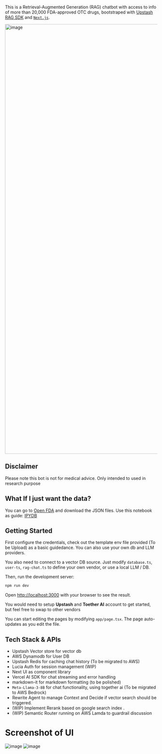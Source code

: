 This is a Retrieval-Augmented Generation (RAG) chatbot with access to info of more than 20,000 FDA-approved OTC drugs, bootstraped with [Upstash RAG SDK](https://upstash.com/docs/vector/sdks/rag-chat/gettingstarted) and [`Next.js`](https://github.com/vercel/next.js/tree/canary/packages/create-next-app).

<img width="1414" alt="image" src="https://github.com/user-attachments/assets/981b0165-365b-4bac-9799-0c654267a08d">

## Disclaimer
Please note this bot is not for medical advice. Only intended to used in research purpose

## What If I just want the data?
You can go to [Open FDA](https://open.fda.gov/data/downloads/) and download the JSON files.
Use this notebook as guide: [IPYDB](python/FDA-Dataset.ipynb)

## Getting Started
First configure the credentials, check out the template env file provided (To be Upload) as a basic guidedance. You can also use your own db and LLM providers. 

You also need to connect to a vector DB source.
Just modify `database.ts`, `user-ts`, `rag-chat.ts` to define your own vendor, or use a local LLM / DB.

Then, run the development server:

```bash
npm run dev
```

Open [http://localhost:3000](http://localhost:3000) with your browser to see the result.

You would need to setup **Upstash** and **Toether AI** account to get started, but feel free to swap to other vendors

You can start editing the pages by modifying `app/page.tsx`. The page auto-updates as you edit the file.


## Tech Stack & APIs
- Upstash Vector store for vector db
- AWS Dynamodb for User DB
- Upstash Redis for caching chat history (To be migrated to AWS)
- Lucia Auth for session management (WIP)
- Next UI as component library
- Vercel AI SDK for chat streaming and error handling
- markdown-it for markdown formatting (to be polished)
- `Meta-Llama-3-8B` for chat functionality, using together ai (To be migrated to AWS Bedrock)
- Rewrite Agent to manage Context and Decide if vector search should be triggered.
- (WIP) Implement Rerank based on google search index .
- (WIP) Semantic Router running on AWS Lamda to guardrail discussion

# Screenshot of UI

![image](https://github.com/user-attachments/assets/32685c04-8452-480f-ab1b-61a981193bf5)
![image](https://github.com/user-attachments/assets/295bd460-0b15-443f-a72c-de28ce9aa8a1)




